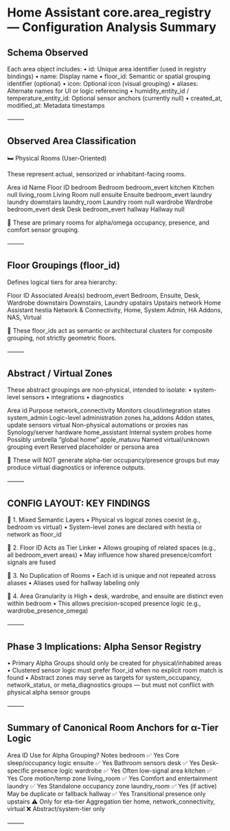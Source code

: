 # Home Assistant core.area_registry — Configuration Analysis Summary

## Schema Observed

Each area object includes:
 • id: Unique area identifier (used in registry bindings)
 • name: Display name
 • floor_id: Semantic or spatial grouping identifier (optional)
 • icon: Optional icon (visual grouping)
 • aliases: Alternate names for UI or logic referencing
 • humidity_entity_id / temperature_entity_id: Optional sensor anchors (currently null)
 • created_at, modified_at: Metadata timestamps

⸻

## Observed Area Classification

🛏 Physical Rooms (User-Oriented)

These represent actual, sensorized or inhabitant-facing rooms.

Area id Name Floor ID
bedroom Bedroom bedroom_evert
kitchen Kitchen null
living_room Living Room null
ensuite Ensuite bedroom_evert
laundry laundry downstairs
laundry_room Laundry room null
wardrobe Wardrobe bedroom_evert
desk Desk bedroom_evert
hallway Hallway null

🧠 These are primary rooms for alpha/omega occupancy, presence, and comfort sensor grouping.

⸻

## Floor Groupings (floor_id)

Defines logical tiers for area hierarchy:

Floor ID Associated Area(s)
bedroom_evert Bedroom, Ensuite, Desk, Wardrobe
downstairs Downstairs, Laundry
upstairs Upstairs
network Home Assistant
hestia Network & Connectivity, Home, System Admin, HA Addons, NAS, Virtual

🧱 These floor_ids act as semantic or architectural clusters for composite grouping, not strictly geometric floors.

⸻

## Abstract / Virtual Zones

These abstract groupings are non-physical, intended to isolate:
 • system-level sensors
 • integrations
 • diagnostics

Area id Purpose
network_connectivity Monitors cloud/integration states
system_admin Logic-level administration zones
ha_addons Addon states, update sensors
virtual Non-physical automations or proxies
nas Synology/server hardware
home_assistant Internal system probes
home Possibly umbrella “global home”
apple_matuvu Named virtual/unknown grouping
evert Reserved placeholder or persona area

🧠 These will NOT generate alpha-tier occupancy/presence groups but may produce virtual diagnostics or inference outputs.

⸻

## CONFIG LAYOUT: KEY FINDINGS

🔹 1. Mixed Semantic Layers
 • Physical vs logical zones coexist (e.g., bedroom vs virtual)
 • System-level zones are declared with hestia or network as floor_id

🔹 2. Floor ID Acts as Tier Linker
 • Allows grouping of related spaces (e.g., all bedroom_evert areas)
 • May influence how shared presence/comfort signals are fused

🔹 3. No Duplication of Rooms
 • Each id is unique and not repeated across aliases
 • Aliases used for hallway labeling only

🔹 4. Area Granularity is High
 • desk, wardrobe, and ensuite are distinct even within bedroom
 • This allows precision-scoped presence logic (e.g., wardrobe_presence_omega)

⸻

## Phase 3 Implications: Alpha Sensor Registry

 • Primary Alpha Groups should only be created for physical/inhabited areas
 • Clustered sensor logic must prefer floor_id when no explicit room match is found
 • Abstract zones may serve as targets for system_occupancy, network_status, or meta_diagnostics groups — but must not conflict with physical alpha sensor groups

⸻

## Summary of Canonical Room Anchors for α-Tier Logic

Area ID Use for Alpha Grouping? Notes
bedroom ✅ Yes Core sleep/occupancy logic
ensuite ✅ Yes Bathroom sensors
desk ✅ Yes Desk-specific presence logic
wardrobe ✅ Yes Often low-signal area
kitchen ✅ Yes Core motion/temp zone
living_room ✅ Yes Comfort and entertainment
laundry ✅ Yes Standalone occupancy zone
laundry_room ✅ Yes (if active) May be duplicate or fallback
hallway ✅ Yes Transitional presence only
upstairs ⚠️ Only for eta-tier Aggregation tier
home, network_connectivity, virtual ❌ Abstract/system-tier only

⸻
